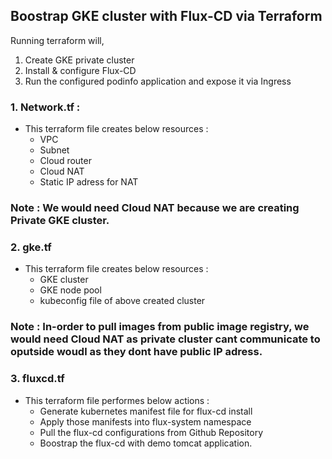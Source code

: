 ## Boostrap GKE cluster with Flux-CD via Terraform

Running terraform will,

1. Create GKE private cluster
2. Install & configure Flux-CD
3. Run the configured podinfo application and expose it via Ingress

### 1. Network.tf : 

- This terraform file creates below resources : 
  - VPC
  - Subnet
  - Cloud router
  - Cloud NAT
  - Static IP adress for NAT

### Note : We would need Cloud NAT because we are creating Private GKE cluster.

### 2. gke.tf 
- This terraform file creates below resources : 
  - GKE cluster
  - GKE node pool
  - kubeconfig file of above created cluster

### Note :  In-order to pull images from public image registry, we would need Cloud NAT as private cluster cant communicate to oputside woudl as they dont have public IP adress.

### 3. fluxcd.tf
- This terraform file performes below actions :
  - Generate kubernetes manifest file for flux-cd install
  - Apply those manifests into flux-system namespace
  - Pull the flux-cd configurations from Github Repository
  - Boostrap the flux-cd with demo tomcat application.
